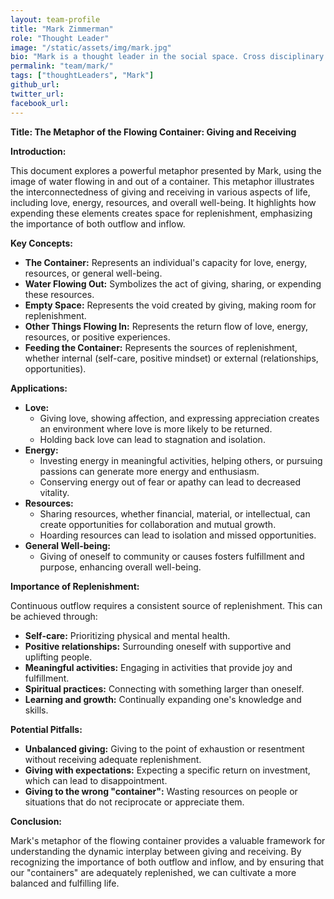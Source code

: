 ```yaml
---
layout: team-profile
title: "Mark Zimmerman"
role: "Thought Leader"
image: "/static/assets/img/mark.jpg"
bio: "Mark is a thought leader in the social space. Cross disciplinary opportunity generator."
permalink: "team/mark/"
tags: ["thoughtLeaders", "Mark"]
github_url: 
twitter_url: 
facebook_url:
---
```


**Title: The Metaphor of the Flowing Container: Giving and Receiving**

**Introduction:**

This document explores a powerful metaphor presented by Mark, using the image of water flowing in and out of a container. This metaphor illustrates the interconnectedness of giving and receiving in various aspects of life, including love, energy, resources, and overall well-being. It highlights how expending these elements creates space for replenishment, emphasizing the importance of both outflow and inflow.

**Key Concepts:**

* **The Container:** Represents an individual's capacity for love, energy, resources, or general well-being.
* **Water Flowing Out:** Symbolizes the act of giving, sharing, or expending these resources.
* **Empty Space:** Represents the void created by giving, making room for replenishment.
* **Other Things Flowing In:** Represents the return flow of love, energy, resources, or positive experiences.
* **Feeding the Container:** Represents the sources of replenishment, whether internal (self-care, positive mindset) or external (relationships, opportunities).

**Applications:**

* **Love:**
    * Giving love, showing affection, and expressing appreciation creates an environment where love is more likely to be returned.
    * Holding back love can lead to stagnation and isolation.
* **Energy:**
    * Investing energy in meaningful activities, helping others, or pursuing passions can generate more energy and enthusiasm.
    * Conserving energy out of fear or apathy can lead to decreased vitality.
* **Resources:**
    * Sharing resources, whether financial, material, or intellectual, can create opportunities for collaboration and mutual growth.
    * Hoarding resources can lead to isolation and missed opportunities.
* **General Well-being:**
    * Giving of oneself to community or causes fosters fulfillment and purpose, enhancing overall well-being.

**Importance of Replenishment:**

Continuous outflow requires a consistent source of replenishment. This can be achieved through:

* **Self-care:** Prioritizing physical and mental health.
* **Positive relationships:** Surrounding oneself with supportive and uplifting people.
* **Meaningful activities:** Engaging in activities that provide joy and fulfillment.
* **Spiritual practices:** Connecting with something larger than oneself.
* **Learning and growth:** Continually expanding one's knowledge and skills.

**Potential Pitfalls:**

* **Unbalanced giving:** Giving to the point of exhaustion or resentment without receiving adequate replenishment.
* **Giving with expectations:** Expecting a specific return on investment, which can lead to disappointment.
* **Giving to the wrong "container":** Wasting resources on people or situations that do not reciprocate or appreciate them.

**Conclusion:**

Mark's metaphor of the flowing container provides a valuable framework for understanding the dynamic interplay between giving and receiving. By recognizing the importance of both outflow and inflow, and by ensuring that our "containers" are adequately replenished, we can cultivate a more balanced and fulfilling life.